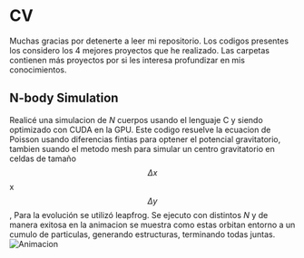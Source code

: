 # CV
Muchas gracias por detenerte a leer mi repositorio.
Los codigos presentes los considero los 4 mejores proyectos que he realizado.
Las carpetas contienen más proyectos por si les interesa profundizar en mis conocimientos.
## N-body Simulation
Realicé una simulacion de *N* cuerpos usando el lenguaje C y siendo optimizado con CUDA en la GPU. Este codigo resuelve la ecuacion de Poisson usando diferencias fintias para optener el potencial gravitatorio, tambien suando el metodo mesh para simular un centro gravitatorio en celdas de tamaño $$\Delta x $$ x $$\Delta y $$, Para la evolución se utilizó leapfrog. Se ejecuto con distintos *N* y de manera exitosa en la animacion se muestra como estas orbitan entorno a un cumulo de particulas, generando estructuras, terminando todas juntas.
![Animacion](%20%28CUDA%29/Nbody/animacion_n_cuerpos_.gif)
##
##
##
